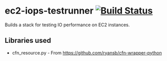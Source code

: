 # ec2-iops-testrunner [![Build Status](https://travis-ci.org/belminf/ec2-iops-testrunner.svg?branch=master)](https://travis-ci.org/belminf/ec2-iops-testrunner)

Builds a stack for testing IO performance on EC2 instances.

## Libraries used

* cfn_resource.py - From https://github.com/ryansb/cfn-wrapper-python

